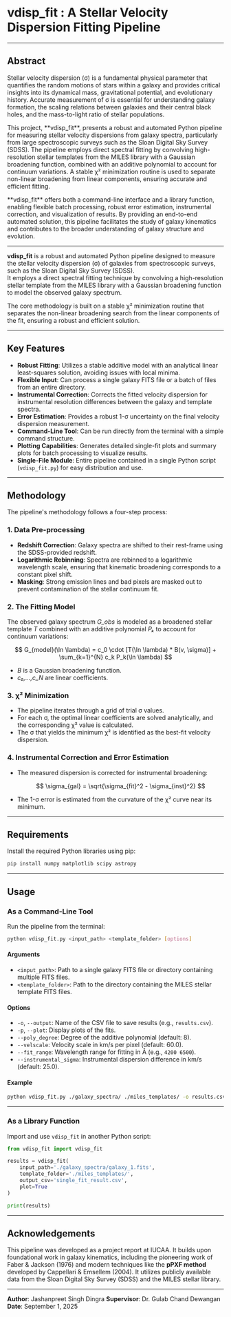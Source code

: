 # vdisp_fit :  A Stellar Velocity Dispersion Fitting Pipeline
---
## Abstract

<p style="color=red">Stellar velocity dispersion (σ) is a fundamental physical parameter that quantifies the random motions of stars within a galaxy and provides critical insights into its dynamical mass, gravitational potential, and evolutionary history. Accurate measurement of σ is essential for understanding galaxy formation, the scaling relations between galaxies and their central black holes, and the mass-to-light ratio of stellar populations.</p>  

<p style="color=red">This project, **vdisp_fit**, presents a robust and automated Python pipeline for measuring stellar velocity dispersions from galaxy spectra, particularly from large spectroscopic surveys such as the Sloan Digital Sky Survey (SDSS). The pipeline employs direct spectral fitting by convolving high-resolution stellar templates from the MILES library with a Gaussian broadening function, combined with an additive polynomial to account for continuum variations. A stable χ² minimization routine is used to separate non-linear broadening from linear components, ensuring accurate and efficient fitting.  </p>

<p style="color=red">**vdisp_fit** offers both a command-line interface and a library function, enabling flexible batch processing, robust error estimation, instrumental correction, and visualization of results. By providing an end-to-end automated solution, this pipeline facilitates the study of galaxy kinematics and contributes to the broader understanding of galaxy structure and evolution.</p>

---

**vdisp_fit** is a robust and automated Python pipeline designed to measure the stellar velocity dispersion (σ) of galaxies from spectroscopic surveys, such as the Sloan Digital Sky Survey (SDSS).  
It employs a direct spectral fitting technique by convolving a high-resolution stellar template from the MILES library with a Gaussian broadening function to model the observed galaxy spectrum.

The core methodology is built on a stable χ² minimization routine that separates the non-linear broadening search from the linear components of the fit, ensuring a robust and efficient solution.

---

## Key Features

- **Robust Fitting**: Utilizes a stable additive model with an analytical linear least-squares solution, avoiding issues with local minima.  
- **Flexible Input**: Can process a single galaxy FITS file or a batch of files from an entire directory.  
- **Instrumental Correction**: Corrects the fitted velocity dispersion for instrumental resolution differences between the galaxy and template spectra.  
- **Error Estimation**: Provides a robust 1-σ uncertainty on the final velocity dispersion measurement.  
- **Command-Line Tool**: Can be run directly from the terminal with a simple command structure.  
- **Plotting Capabilities**: Generates detailed single-fit plots and summary plots for batch processing to visualize results.  
- **Single-File Module**: Entire pipeline contained in a single Python script (`vdisp_fit.py`) for easy distribution and use.

---

## Methodology

The pipeline's methodology follows a four-step process:

### 1. Data Pre-processing
- **Redshift Correction**: Galaxy spectra are shifted to their rest-frame using the SDSS-provided redshift.  
- **Logarithmic Rebinning**: Spectra are rebinned to a logarithmic wavelength scale, ensuring that kinematic broadening corresponds to a constant pixel shift.  
- **Masking**: Strong emission lines and bad pixels are masked out to prevent contamination of the stellar continuum fit.

### 2. The Fitting Model

The observed galaxy spectrum *G_obs* is modeled as a broadened stellar template *T* combined with an additive polynomial *Pₖ* to account for continuum variations:

$$
G_{model}(\ln \lambda) = c_0 \cdot [T(\ln \lambda) * B(v, \sigma)] + \sum_{k=1}^{N} c_k P_k(\ln \lambda)
$$

- *B* is a Gaussian broadening function.  
- *c₀,...,c_N* are linear coefficients.

### 3. χ² Minimization

- The pipeline iterates through a grid of trial σ values.  
- For each σ, the optimal linear coefficients are solved analytically, and the corresponding χ² value is calculated.  
- The σ that yields the minimum χ² is identified as the best-fit velocity dispersion.

### 4. Instrumental Correction and Error Estimation

- The measured dispersion is corrected for instrumental broadening:

  $$
  \sigma_{gal} = \sqrt{\sigma_{fit}^2 - \sigma_{inst}^2}
  $$

- The 1-σ error is estimated from the curvature of the χ² curve near its minimum.

---

## Requirements

Install the required Python libraries using pip:

```bash
pip install numpy matplotlib scipy astropy
````

---

## Usage

### As a Command-Line Tool

Run the pipeline from the terminal:

```bash
python vdisp_fit.py <input_path> <template_folder> [options]
```

#### Arguments

* `<input_path>`: Path to a single galaxy FITS file or directory containing multiple FITS files.
* `<template_folder>`: Path to the directory containing the MILES stellar template FITS files.

#### Options

* `-o`, `--output`: Name of the CSV file to save results (e.g., `results.csv`).
* `-p`, `--plot`: Display plots of the fits.
* `--poly_degree`: Degree of the additive polynomial (default: 8).
* `--velscale`: Velocity scale in km/s per pixel (default: 60.0).
* `--fit_range`: Wavelength range for fitting in Å (e.g., `4200 6500`).
* `--instrumental_sigma`: Instrumental dispersion difference in km/s (default: 25.0).

#### Example

```bash
python vdisp_fit.py ./galaxy_spectra/ ./miles_templates/ -o results.csv --plot
```

---

### As a Library Function

Import and use `vdisp_fit` in another Python script:

```python
from vdisp_fit import vdisp_fit

results = vdisp_fit(
    input_path='./galaxy_spectra/galaxy_1.fits',
    template_folder='./miles_templates/',
    output_csv='single_fit_result.csv',
    plot=True
)

print(results)
```

---

## Acknowledgements

This pipeline was developed as a project report at IUCAA.
It builds upon foundational work in galaxy kinematics, including the pioneering work of Faber & Jackson (1976) and modern techniques like the **pPXF method** developed by Cappellari & Emsellem (2004).
It utilizes publicly available data from the Sloan Digital Sky Survey (SDSS) and the MILES stellar library.

---

**Author**: Jashanpreet Singh Dingra
**Supervisor**: Dr. Gulab Chand Dewangan
**Date**: September 1, 2025
